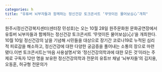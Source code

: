 ```yaml
---
categories: h
title: "유튜버 뇌부자들과 함께하는 정신건강 토크콘서트 ‘무엇이든 물어보심心’개최"
---
```

원주시정신건강복지센터(센터장 민성호)는 오는 10월 28일 원주문화원 문화공연장에서 유튜버 뇌부자들과 함께하는 정신건강 토크콘서트 ‘무엇이든 물어보심(心)’을 개최한다. 10월 10일 정신건강의 날을 기념해 시민들을 대상으로 장기간 코로나19로 누적된 심리적 피로감을 해소하고, 정신건강에 대한 다양한 궁금증을 풀어내는 소통의 장으로 마련됐다.이번 토크콘서트는‘마음 사용설명서’와 ‘정신건강의학과에 대한 모든 것’이라는 주제로 구독자 12만 명을 보유한 정신건강의학과 전문의 유튜브 채널 ‘뇌부자들’의 김지용, 오동훈, 허규형 전문의가